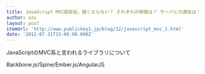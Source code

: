 ```yaml
---
title: JavaScript MVC座談会。遅くならない？ それぞれの特徴は？ サーバとの通信は？（前編） － Publickey
author: azu
layout: post
itemUrl: 'http://www.publickey1.jp/blog/12/javascript_mvc_1.html'
date: '2012-07-31T15:00:00.000Z'
---
```

JavaScriptのMVC系と言われるライブラリについて

Backbone.js/Spine/Ember.js/AngularJS
